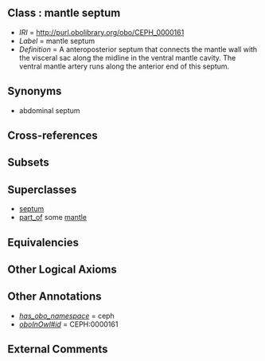 
## Class : mantle septum

 * *IRI* = http://purl.obolibrary.org/obo/CEPH_0000161
 * *Label* = mantle septum
 * *Definition* = A anteroposterior septum that connects the mantle wall with the visceral sac along the midline in the ventral mantle cavity. The ventral mantle artery runs along the anterior end of this septum. 

## Synonyms

 * abdominal septum

## Cross-references


## Subsets


## Superclasses

 * [septum](../../CEPH/27/CEPH_0001027.md)
 * [part_of](../../BFO/50/BFO_0000050.md) some [mantle](../../UBERON/75/UBERON_0006575.md)

## Equivalencies


## Other Logical Axioms


## Other Annotations

 * *[has_obo_namespace](../../ce/oboInOwl#hasOBONamespace.md)* = ceph
 * *[oboInOwl#id](../../id/oboInOwl#id.md)* = CEPH:0000161

## External Comments

